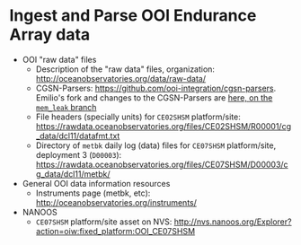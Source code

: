 # Ingest and Parse OOI Endurance Array data

- OOI "raw data" files
  - Description of the "raw data" files, organization:  http://oceanobservatories.org/data/raw-data/
  - CGSN-Parsers: https://github.com/ooi-integration/cgsn-parsers. Emilio's fork and changes to the CGSN-Parsers are [here, on the `mem_leak` branch](https://github.com/emiliom/cgsn-parsers/tree/mem_leak)
  - File headers (specially units) for `CE02SHSM` platform/site:  https://rawdata.oceanobservatories.org/files/CE02SHSM/R00001/cg_data/dcl11/datafmt.txt
  - Directory of `metbk` daily log (data) files for `CE07SHSM` platform/site, deployment 3 (`D00003`): https://rawdata.oceanobservatories.org/files/CE07SHSM/D00003/cg_data/dcl11/metbk/
- General OOI data information resources
  - Instruments page (metbk, etc): http://oceanobservatories.org/instruments/
- NANOOS
  - `CE07SHSM` platform/site asset on NVS: http://nvs.nanoos.org/Explorer?action=oiw:fixed_platform:OOI_CE07SHSM
